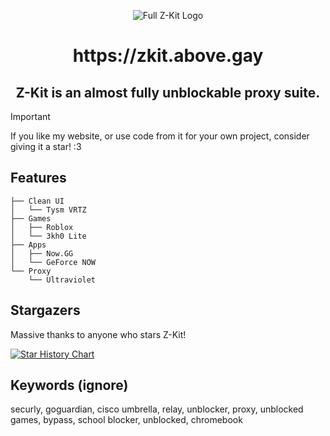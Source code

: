 <p align="center">
  <img src="https://github.com/user-attachments/assets/40df0ec0-7dc4-43f3-99cb-b87a2b7b163b" alt="Full Z-Kit Logo">
<p align="center">
<h1 align="center">https://zkit.above.gay</h1>

<h2 align="center"> Z-Kit is an almost fully unblockable proxy suite.</h2>

> [!IMPORTANT]  
> If you like my website, or use code from it for your own project, consider giving it a star! :3

## Features
```
├── Clean UI
│   └── Tysm VRTZ
├── Games
│   ├── Roblox
│   └── 3kh0 Lite
├── Apps
│   ├── Now.GG
│   └── GeForce NOW
└── Proxy
    └── Ultraviolet
```

## Stargazers
Massive thanks to anyone who stars Z-Kit!

[![Star History Chart](https://api.star-history.com/svg?repos=Z-Kit-Team/Z-Kit&type=Timeline)](https://www.star-history.com/#Z-Kit-Team/Z-Kit&Timeline)

## Keywords (ignore)
securly, goguardian, cisco umbrella, relay, unblocker, proxy, unblocked games, bypass, school blocker, unblocked, chromebook
